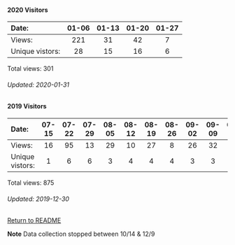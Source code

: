 #### 2020 Visitors
Date:             | 01-06 | 01-13 | 01-20 | 01-27
|:---             |:---:  |:---:  |:---:  |:---:
Views:            | 221   |  31   |   42  |   7
Unique  vistors:  |  28   |  15   |   16  |   6

Total views: 301
###### Updated: 2020-01-31

#### 2019 Visitors
Date:   |         07-15   |       07-22   |       07-29   |       08-05   |       08-12   |       08-19   |       08-26   |       09-02   |       09-09   |  09-16  |  09-23  |  09-30  |  10-07  |  10-14  |  12-09  |  12-16  |  12-23  |  12-30
|:---   |:---:    |:---:  |:---:  |:---:  |:---:  |:---:  |:---:  |:---:  |:---:  |:---:  |:---:  |:---:  |:---:  |:---:  |:---:  |:---:  |:---:  |:---:
Views:  |         16      |       95      |       13      |       29      |       10      |       27      |       8       |       26      |       32      |  3      |  20     |  7      |  120    |  81     |  50     |  10     |  273    |  55
Unique  vistors:  |       1       |       6       |       6       |       3       |       4       |       4       |       4       |       3       |       3  |      1  |      4  |      3  |      3  |      2  |      3  |      2  |      3  |      1

Total views: 875
###### Updated: 2019-12-30

[Return to README](https://github.com/BradleyA/docker-security-infrastructure/blob/master/README.md#docker-security-infrastructure)

**Note**  Data collection stopped between 10/14 & 12/9
